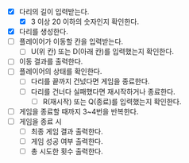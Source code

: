 - [x] 다리의 길이 입력받는다.
   - [x] 3 이상 20 이하의 숫자인지 확인한다.
- [x] 다리를 생성한다.
- [ ] 플레이어가 이동할 칸을 입력받는다.
   - [ ] U(위 칸) 또는 D(아래 칸)를 입력했는지 확인한다. 
- [ ] 이동 결과를 출력한다.
- [ ] 플레이어의 상태를 확인한다.
   - [ ] 다리를 끝까지 건넜다면 게임을 종료한다.
   - [ ] 다리를 건너다 실패했다면 재시작하거나 종료한다.
     - [ ] R(재시작) 또는 Q(종료)를 입력했는지 확인한다.
- [ ] 게임을 종료할 때까지 3~4번을 반복한다.
- [ ] 게임을 종료 시
   - [ ] 최종 게임 결과 출력한다.
   - [ ] 게임 성공 여부 출력한다.
   - [ ] 총 시도한 횟수 출력한다.
